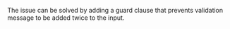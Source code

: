 The issue can be solved by adding a guard clause that prevents validation message to be added twice to the input.
